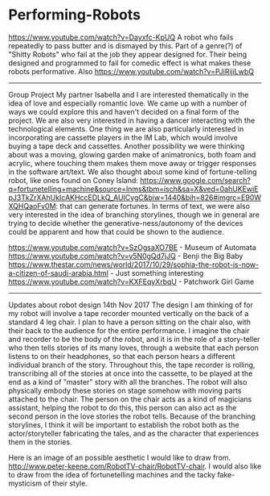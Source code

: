 # Performing-Robots

https://www.youtube.com/watch?v=Dayxfc-KpUQ
A robot who fails repeatedly to pass butter and is dismayed by this. Part of a genre(?) of "Shitty Robots" who fail at the job they appear designed for. Their being designed and programmed to fail for comedic effect is what makes these robots performative.
Also https://www.youtube.com/watch?v=PJiRijiLwbQ
_______________________________________________________________

Group Project 
My partner Isabella and I are interested thematically in the idea of love and especially romantic love. We came up with a number of ways we could explore this and haven't decided on a final form of the project. We are also very interested in having a dancer interacting with the technological elements. One thing we are also particularly interested in incorporating are cassette players in the IM Lab, which would involve buying a tape deck and cassettes. 
Another possibility we were thinking about was a moving, glowing garden make of animatronics, both foam and acrylic, where touching them makes them move away or trigger responses in the software art/text.
We also thought about some kind of fortune-telling robot, like ones found on Coney Island: https://www.google.com/search?q=fortunetelling+machine&source=lnms&tbm=isch&sa=X&ved=0ahUKEwiEpJ3TkZrXAhUkIcAKHccEDLkQ_AUICygC&biw=1440&bih=826#imgrc=E90WXQHQaoFv0M: that can generate fortunes.
In terms of text, we were also very interested in the idea of branching storylines, though we in general are trying to decide whether the generative-ness/autonomy of the devices could be apparent and how that could be shown to the audience.

https://www.youtube.com/watch?v=SzOgsaXO7BE - Museum of Automata
https://www.youtube.com/watch?v=y5N0gQd7jJQ - Benji the Big Baby
https://www.thestar.com/news/world/2017/10/29/sophia-the-robot-is-now-a-citizen-of-saudi-arabia.html - Just something interesting
https://www.youtube.com/watch?v=KXFEqyXrbqU - Patchwork Girl Game
__________________________________________________________________________

Updates about robot design 14th Nov 2017
The design I am thinking of for my robot will involve a tape recorder mounted vertically on the back of a standard 4 leg chair. I plan to have a person sitting on the chair also, with their back to the audience for the entire performance. I imagine the chair and recorder to be the body of the robot, and it is in the role of a story-teller who then tells stories of its many loves, through a website that each person listens to on their headphones, so that each person hears a different individual branch of the story. Throughout this, the tape recorder is rolling, transcribing all of the stories at once into the cassette, to be played at the end as a kind of "master" story with all the branches. The robot will also physically embody these stories on stage somehow with moving parts attached to the chair. The person on the chair acts as a kind of magicians assistant, helping the robot to do this, this person can also act as the second person in the love stories the robot tells. Because of the branching storylines, I think it will be important to establish the robot both as the actor/storyteller fabricating the tales, and as the character that experiences them in the stories.

Here is an image of an possible aesthetic I would like to draw from.
http://www.peter-keene.com/RobotTV-chair/RobotTV-chair.
I would also like to draw from the idea of fortunetelling machines and the tacky fake-mysticism of their style.
